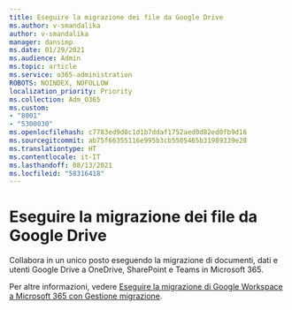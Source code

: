 ```yaml
---
title: Eseguire la migrazione dei file da Google Drive
ms.author: v-smandalika
author: v-smandalika
manager: dansimp
ms.date: 01/29/2021
ms.audience: Admin
ms.topic: article
ms.service: o365-administration
ROBOTS: NOINDEX, NOFOLLOW
localization_priority: Priority
ms.collection: Adm_O365
ms.custom:
- "8001"
- "5300030"
ms.openlocfilehash: c7783ed9d0c1d1b7ddaf1752aed0d82ed0fb9d16
ms.sourcegitcommit: ab75f66355116e995b3cb5505465b31989339e28
ms.translationtype: HT
ms.contentlocale: it-IT
ms.lasthandoff: 08/13/2021
ms.locfileid: "58316418"
---
```

# <a name="migrate-files-from-google-drive"></a>Eseguire la migrazione dei file da Google Drive

Collabora in un unico posto eseguendo la migrazione di documenti, dati e utenti Google Drive a OneDrive, SharePoint e Teams in Microsoft 365.

Per altre informazioni, vedere [Eseguire la migrazione di Google Workspace a Microsoft 365 con Gestione migrazione](https://docs.microsoft.com/sharepointmigration/mm-google-overview).
